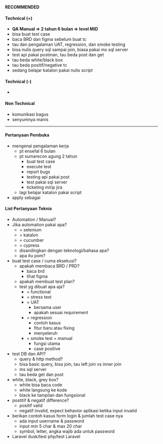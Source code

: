 **RECOMMENDED**

#### Technical (+) 

- **QA Manual => 2 tahun 6 bulan => level MID**  
- bisa buat test case
- baca BRD dan figma sebelum buat tc
- tau dan pengalaman UAT, regression, dan smoke testing
- bisa nulis query sql sampai join, biasa pakai ms sql server
- test api pakai postman, tau beda post dan get
- tau beda white/black box
- tau beda positif/negative tc
- sedang belajar katalon pakai nulis script

#### Technical (-)  

- 

#### Non Technical  

- komunikasi bagus
- senyumnya manis

---

#### Pertanyaan Pembuka

- mengenai pengalaman kerja  
	- pt ensefal 6 bulan
	- pt sumarecon agung 2 tahun
		- buat test case
		- execute test
		- report bugs
		- testing api pakai post
		- test pakai sql server
		- ticketing mirip jira
	- lagi belajar katalon pakai script
- apply sebagai


#### List Pertanyaan Teknis

- Automation / Manual?  
- Jika automation pakai apa?
	- = selenium
	- = katalon
	- = cucumber
	- = cypress
	- disandingkan dengan teknologi/bahasa apa?
	- apa itu pom?
- buat test case / cuma eksekusi?
	- apakah membaca BRD / PRD?
		- baca brd
		- lihat figma
	- apakah membuat test plan?
	- test yg dibuat apa aja?
		- = functional
		- = stress test
		- = UAT
			- bersama user
			- apakah sesuai requirement
		- = regression
			- contoh kasus
			- fitur baru atau fixing
			- menyeleruh
		- = smoke test = manual
			- fungsi utama
			- case positive
- test DB dan API?
	- query & http method?
	- bisa basic query, bisa join, tau left join vs inner join
	- ms sql server
	- tau beda get dan post
- white, black, grey box?
	- white bisa baca code
	- white langsung ke kode
	- black ke tampilan dan fungsional
- postitif & negatif difference?
	- positif valid
	- negatif invalid, expect behavior aplikasi ketika input invalid
- berikan contoh kasus form login & jumlah test case nya
	- ada input username & password
	- input min 5 char & max 20 char
	- symbol, letter, angka wajib ada untuk password
- Laravel dusk/test php/test Laravel